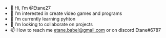 - 👋 Hi, I’m @Etane27
- 👀 I’m interested in create video games and programs 
- 🌱 I’m currently learning pyhton
- 💞️ I’m looking to collaborate on projects 
- 📫 How to reach me etane.babel@gmail.com or on discord Etane#6787

<!---
Etane27/Etane27 is a ✨ special ✨ repository because its `README.md` (this file) appears on your GitHub profile.
You can click the Preview link to take a look at your changes.
--->
